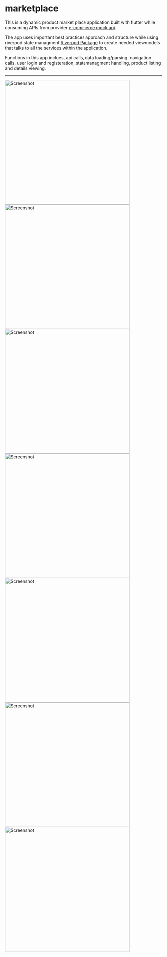 # marketplace

This is a dynamic product market place application built with flutter while consuming APIs from provider [e-commerce mock api](https://fakestoreapi.com/docs).

The app uses important best practices approach and structure while using riverpod state managment [Riverpod Package](https://pub.dev/packages/flutter_riverpod) to create needed viewmodels that talks to all the services within the application.

Functions in this app inclues, api calls, data loading/parsing, navigation calls, user login and registeration, statemanagment handling, product listing and details viewing.

-------------

<img src="https://github.com/user-attachments/assets/59afcdb8-b7e1-472f-86af-c2d3e43900a8" height="400" alt="Screenshot"/>
<img src="https://github.com/user-attachments/assets/3273a16d-ff60-4929-b34b-5f1f9aae6bb6" height="400" alt="Screenshot"/>
<img src="https://github.com/user-attachments/assets/af31b94d-65e9-46da-989d-da284fe7c207" height="400" alt="Screenshot"/>
<img src="https://github.com/user-attachments/assets/bdf4f205-4964-4431-bf0b-0e305ef6a1ff" height="400" alt="Screenshot"/>
<img src="https://github.com/user-attachments/assets/73c87d4c-e5d0-438c-9530-501e70f974cd" height="400" alt="Screenshot"/>
<img src="https://github.com/user-attachments/assets/4096a6fc-2317-4736-899c-fa88d410b5d7" height="400" alt="Screenshot"/>
<img src="https://github.com/user-attachments/assets/a98eb350-f048-4900-a990-0c3542f95641" height="400" alt="Screenshot"/>
